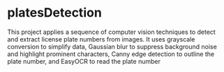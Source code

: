 # platesDetection
This project applies a sequence of computer vision techniques to detect and extract license plate numbers from images. It uses grayscale conversion to simplify data, Gaussian blur to suppress background noise and highlight prominent characters, Canny edge detection to outline the plate number, and EasyOCR to read the plate number
